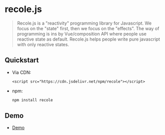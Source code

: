 # recole.js
>  Recole.js is a "reactivity" programming library for Javascript. We focus on the "state" first, then we focus on the "effects". The way of programming is ins by Vue/composition API where people use reactive state as default. Recole.js helps people write pure javascript with only reactive states.
## Quickstart
- Via CDN: 
    ```
    <script src="https://cdn.jsdelivr.net/npm/recole"></script>
    ```
- npm: 
  ```bash
  npm install recole
  ```

## Demo
- [Demo](https://ethansnow2012.github.io/recole)
